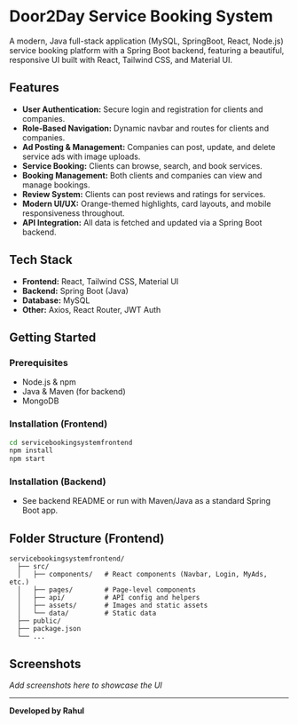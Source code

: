 # Door2Day Service Booking System

A modern, Java full-stack application (MySQL, SpringBoot, React, Node.js) service booking platform with a Spring Boot backend, featuring a beautiful, responsive UI built with React, Tailwind CSS, and Material UI.

## Features

- **User Authentication:** Secure login and registration for clients and companies.
- **Role-Based Navigation:** Dynamic navbar and routes for clients and companies.
- **Ad Posting & Management:** Companies can post, update, and delete service ads with image uploads.
- **Service Booking:** Clients can browse, search, and book services.
- **Booking Management:** Both clients and companies can view and manage bookings.
- **Review System:** Clients can post reviews and ratings for services.
- **Modern UI/UX:** Orange-themed highlights, card layouts, and mobile responsiveness throughout.
- **API Integration:** All data is fetched and updated via a Spring Boot backend.

## Tech Stack

- **Frontend:** React, Tailwind CSS, Material UI
- **Backend:** Spring Boot (Java)
- **Database:** MySQL
- **Other:** Axios, React Router, JWT Auth

## Getting Started

### Prerequisites
- Node.js & npm
- Java & Maven (for backend)
- MongoDB

### Installation (Frontend)
```bash
cd servicebookingsystemfrontend
npm install
npm start
```

### Installation (Backend)
- See backend README or run with Maven/Java as a standard Spring Boot app.

## Folder Structure (Frontend)
```
servicebookingsystemfrontend/
  ├── src/
  │   ├── components/   # React components (Navbar, Login, MyAds, etc.)
  │   ├── pages/        # Page-level components
  │   ├── api/          # API config and helpers
  │   ├── assets/       # Images and static assets
  │   └── data/         # Static data
  ├── public/
  ├── package.json
  └── ...
```

## Screenshots
_Add screenshots here to showcase the UI_


---
**Developed by Rahul**
